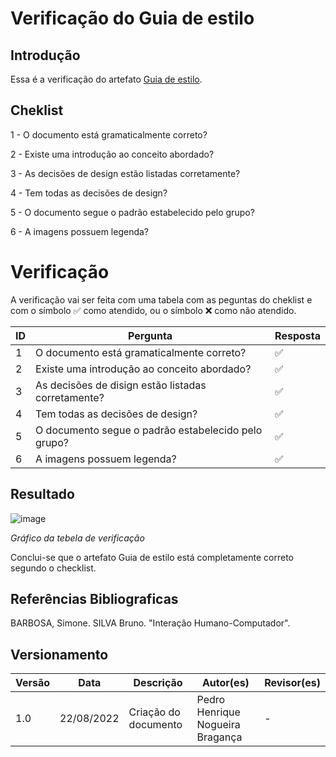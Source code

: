 # Verificação do Guia de estilo
## Introdução
  Essa é a verificação do artefato [Guia de estilo](https://github.com/Interacao-Humano-Computador/2022.1-CIEE/blob/main/docs/analise_requisitos/guia_estilo.md).
  
## Cheklist 
   1 - O documento está gramaticalmente correto?
   
   2 - Existe uma introdução ao conceito abordado?
   
   3 - As decisões de design estão listadas corretamente?
   
   4 - Tem todas as decisões de design?
   
   5 - O documento segue o padrão estabelecido pelo grupo?

   6 - A imagens possuem legenda?

# Verificação
A verificação vai ser feita com uma tabela com as peguntas do cheklist e com o símbolo ✅ como atendido, ou o símbolo ❌ como não atendido.

| ID      |  Pergunta         | Resposta  |
|---------|-------------------|-----------|
| 1       | O documento está gramaticalmente correto? | ✅ |
| 2       | Existe uma introdução ao conceito abordado? | ✅ |
| 3       | As decisões de disign estão listadas corretamente? | ✅ |
| 4       | Tem todas as decisões de design? | ✅ |
| 5       | O documento segue o padrão estabelecido pelo grupo? | ✅ |
| 6       | A imagens possuem legenda? | ✅ |


## Resultado
  ![image](https://user-images.githubusercontent.com/57445188/185989787-bbd4ce55-cf07-41d9-afc8-1444947e391f.png)
  
  *Gráfico da tebela de verificação*
  
  Conclui-se que o artefato Guia de estilo está completamente correto segundo o checklist.

## Referências Bibliograficas
BARBOSA, Simone. SILVA Bruno. "Interação Humano-Computador".

## Versionamento

| Versão       | Data | Descrição                                  | Autor(es)      | Revisor(es)  |
| ---------- | ------ | ------------------------------------------ | -------------- | ------------ |
| 1.0 | 22/08/2022    | Criação do documento                       | Pedro Henrique Nogueira Bragança  | - |
